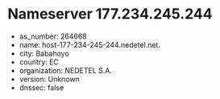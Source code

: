 # Nameserver 177.234.245.244

* as_number: 264668
* name: host-177-234-245-244.nedetel.net.
* city: Babahoyo
* country: EC
* organization: NEDETEL S.A.
* version: Unknown
* dnssec: false
